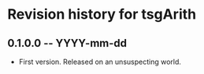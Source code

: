 # Revision history for tsgArith

## 0.1.0.0 -- YYYY-mm-dd

* First version. Released on an unsuspecting world.

